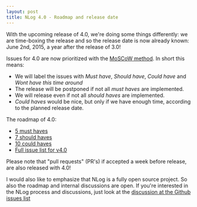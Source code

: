 ```yaml
---
layout: post
title: NLog 4.0 - Roadmap and release date
---
```


With the upcoming release of 4.0, we're doing some things differently: 
we are time-boxing the release and so the release date is now already known: June 2nd, 2015, a year after the release of 3.0!

Issues for 4.0 are now prioritized with the  [MoSCoW method](https://en.wikipedia.org/wiki/MoSCoW_method). In short this means:

 - We will label the issues with *Must have*, *Should have*, *Could have* and *Wont have this time around* 
 - The release will be postponed if not all *must haves* are implemented. 
 - We will release even if not all *should haves* are implemented.
 - *Could haves* would be nice, but only if we have enough time, according to the planned release date. 
 
The roadmap of 4.0:

* [5 must haves](https://github.com/NLog/NLog/issues?q=is%3Aopen+is%3Aissue+milestone%3A4.0+label%3A%22Must+have%22)
* [7 should haves](https://github.com/NLog/NLog/issues?q=is%3Aopen+is%3Aissue+milestone%3A4.0+label%3A%22Should+have%22+)
* [10 could haves](https://github.com/NLog/NLog/issues?q=is%3Aopen+is%3Aissue+milestone%3A4.0+label%3A%22Could+have%22+)
* [Full issue list for v4.0](https://github.com/NLog/NLog/issues?utf8=%E2%9C%93&q=milestone%3A4.0)


Please note that "pull requests" (PR's) if accepted a week before release, are also released with 4.0! 



I would also like to emphasize that NLog is a fully open source project. So also the roadmap and internal discussions are open. 
If you're interested in the NLog process and discussions, just look at the [discussion at the Github issues list](https://github.com/NLog/NLog/issues?q=is%3Aopen+is%3Aissue+label%3Adiscussion)
